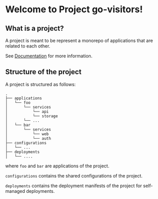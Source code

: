 # Welcome to Project go-visitors!

## What is a project?

A project is meant to be represent a monorepo of applications that are related to each other.

See [Documentation](https://docs.codefly.dev/concepts/project/) for more information.

## Structure of the project

A project is structured as follows:
```shell
.
├── applications
│   └── foo
│       └── services
│           └── api
│           └── storage
│       └── ...
│   └── bar
│       └── services
│           └── web
│           └── auth
├── configurations
│   └── ...
├── deployments
│   └── ....
```
where `foo` and `bar` are applications of the project.

`configurations` contains the shared configurations of the project.

`deployments` contains the deployment manifests of the project for self-managed deployments.
